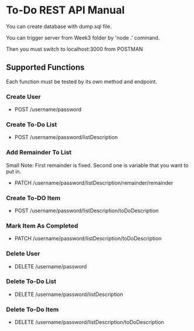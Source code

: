 # To-Do REST API Manual

You can create database with dump.sql file.

You can trigger server from Week3 folder by 'node .' command.

Then you must switch to localhost:3000 from POSTMAN

## Supported Functions

Each function must be tested by its own method and endpoint.

### Create User

- POST /username/password

### Create To-Do List

- POST /username/password/listDescription

### Add Remainder To List

Small Note: First remainder is fixed. Second one is variable that you want to put in.

- PATCH /username/password/listDescription/remainder/remainder

### Create To-DO Item

- POST /username/password/listDescription/toDoDescription

### Mark Item As Completed

- PATCH /username/password/listDescription/toDoDescription

### Delete User

- DELETE /username/password

### Delete To-Do List

- DELETE /username/password/listDescription

### Delete To-Do Item

- DELETE /username/password/listDescription/toDoDescription
